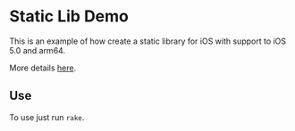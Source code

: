 Static Lib Demo
===============

This is an example of how create a static library for iOS with support to iOS 5.0 and arm64.

More details [here](http://blog.diogot.com).

Use
---

To use just run `rake`.